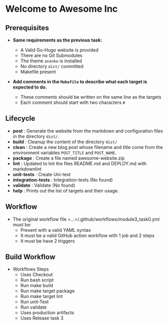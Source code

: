 # Welcome to Awesome Inc
## Prerequisites

- **Same requirements as the previous task:**

  - A Valid Go-Hugo website is provided
  - There are no Git Submodules
  - The theme  `ananke`  is installed
  - No directory  `dist/`  committed
  - Makefile present
- **Add comments in the  `Makefile`  to describe what each target is expected
to do.**

  - These comments should be written on the same line as the targets
  - Each comment should start with two characters  `#`

## Lifecycle

- **post** : Generate the website from the markdown and configuration files in
the directory `dist/`.
- **build** : Cleanup the content of the directory `dist/`
- **clean** : Create a new blog post whose filename and title come from the
environment variables `POST_TITLE` and `POST_NAME`.
- **package** : Create a file named awesome-website.zip
- **lint** : Updated to lint the files README.md and DEPLOY.md with markdownlint
- **unit-tests** : Create Uni-test
- **integration-tests** : Integration-tests (No found)
- **validate** : Validate (No found)
- **help** : Prints out the list of targets and their usage.

## Workflow

- The original workflow file <...>/.github/workflows/module3_task0.yml must be:
  - Present with a valid YAML syntax
  - It must be a valid GitHub action workflow with 1 job and 2 steps
  - It must be have 2 triggers

## Build Workflow

- Workflows Steps
  - Uses Checkout
  - Run bash script
  - Run make build
  - Run make target package
  - Run make target lint
  - Run unit-Test
  - Run validate
  - Uses production artifacts
  - Uses Release task 3